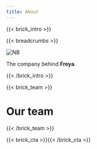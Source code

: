 ```yaml
---
title: About
---
```


{{< brick_intro >}}

{{< breadcrumbs >}}

![NB](/uploads/nightblue-logo-01-transparent.png)

The company behind **Freya**.

{{< /brick_intro >}}

{{< brick_team >}}

# Our team

{{< /brick_team >}}

{{< brick_cta >}}{{< /brick_cta >}}
